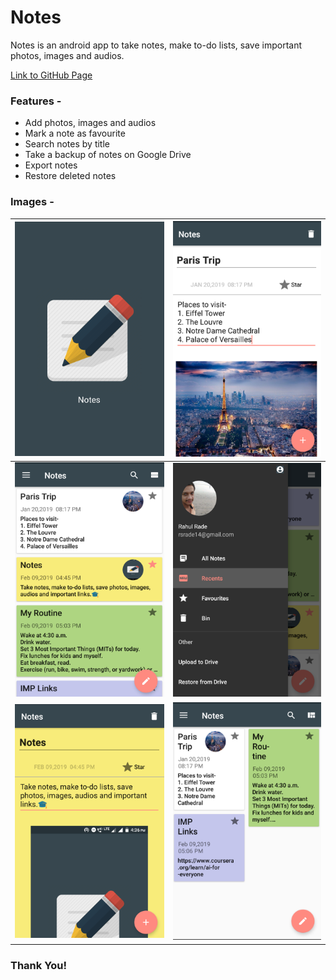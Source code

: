 # Notes

Notes is an android app to take notes, make to-do lists, save important photos, images and audios.

[Link to GitHub Page](https://imrahulr.github.io/android/google%20drive%20api/recycler%20view/card%20view/java/2018/01/01/notes-app.html)

### Features -
- Add photos, images and audios
- Mark a note as favourite
- Search notes by title
- Take a backup of notes on Google Drive
- Export notes
- Restore deleted notes

### Images - 

| ![alt-text-1](img/ss6.png "Splash Screen")  | ![alt-text-2](img/ss2.png "Note-1") |
|:----:|:----:|
| ![alt-text-1](img/ss4.png "Note-All-1") | ![alt-text-2](img/ss5.png "Navigation Drawer") |
| ![alt-text-1](img/ss3.png "Note-2") | ![alt-text-2](img/ss1.png "Note-All-2") |

### Thank You!

